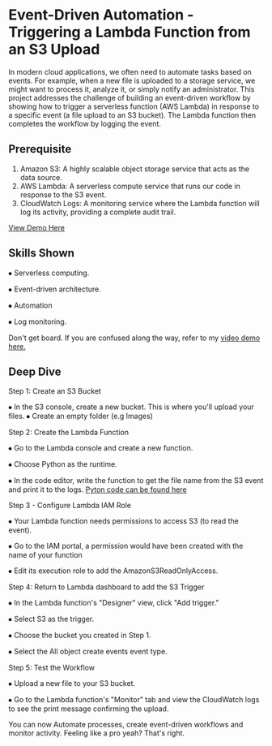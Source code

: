 # Event-Driven Automation - Triggering a Lambda Function from an S3 Upload

In modern cloud applications, we often need to automate tasks based on events. For example, when a new file is uploaded to a storage service, we might want to process it, analyze it, or simply notify an administrator. This project addresses the challenge of building an event-driven workflow by showing how to trigger a serverless function (AWS Lambda) in response to a specific event (a file upload to an S3 bucket). The Lambda function then completes the workflow by logging the event.

## Prerequisite
1.	Amazon S3: A highly scalable object storage service that acts as the data source.
2.	AWS Lambda: A serverless compute service that runs our code in response to the S3 event.
3.	CloudWatch Logs: A monitoring service where the Lambda function will log its activity, providing a complete audit trail.

[View Demo Here](https://youtu.be/nQutkCcc1pQ)

## Skills Shown
⦁	Serverless computing.

⦁	Event-driven architecture.

⦁	Automation 

⦁	Log monitoring.

Don't get board. If you are confused along the way, refer to my [video demo here.](#)

## Deep Dive

Step 1: Create an S3 Bucket

⦁	In the S3 console, create a new bucket. This is where you'll upload your files. 
⦁	Create an empty folder (e.g Images)


Step 2: Create the Lambda Function

⦁	Go to the Lambda console and create a new function.

⦁	Choose Python as the runtime.

⦁	In the code editor, write the function to get the file name from the S3 event and print it to the logs.
[Pyton code can be found here](https://github.com/DevTaraKuds/csn-bootcamp/blob/main/Automation%20with%20Lambda/lambda.py)


Step 3 - Configure Lambda IAM Role

⦁	Your Lambda function needs permissions to access S3 (to read the event).

⦁	Go to the IAM portal, a permission would have been created with the name of your function

⦁	Edit its execution role to add the AmazonS3ReadOnlyAccess.


Step 4: Return to Lambda dashboard to add the S3 Trigger

⦁	In the Lambda function's "Designer" view, click "Add trigger."

⦁	Select S3 as the trigger.

⦁	Choose the bucket you created in Step 1.

⦁	Select the All object create events event type.


Step 5: Test the Workflow

⦁	Upload a new file to your S3 bucket.

⦁	Go to the Lambda function's "Monitor" tab and view the CloudWatch logs to see the print message confirming the upload.

You can now Automate processes, create event-driven workflows and monitor activity. Feeling like a pro yeah? That's right.
